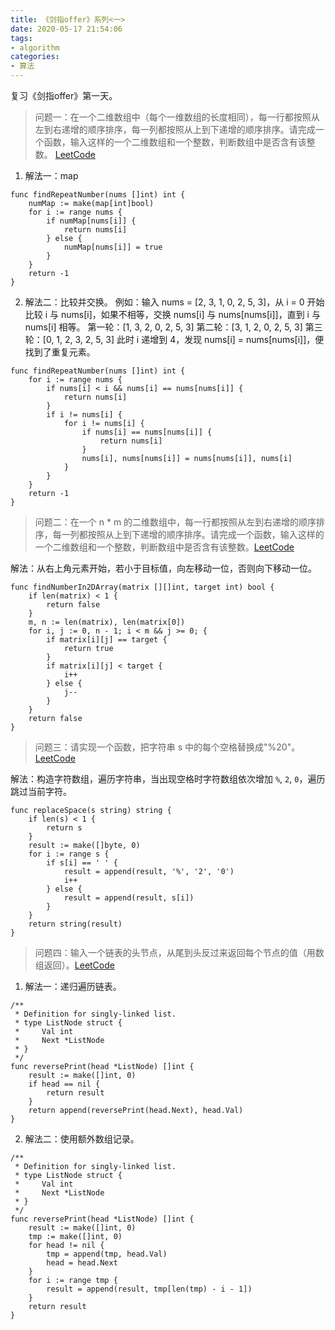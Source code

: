 ```yaml
---
title: 《剑指offer》系列<一>
date: 2020-05-17 21:54:06
tags:
- algorithm
categories:
- 算法
---
```

复习《剑指offer》第一天。<!--more-->

> 问题一：在一个二维数组中（每个一维数组的长度相同），每一行都按照从左到右递增的顺序排序，每一列都按照从上到下递增的顺序排序。请完成一个函数，输入这样的一个二维数组和一个整数，判断数组中是否含有该整数。
> [LeetCode](https://leetcode-cn.com/problems/shu-zu-zhong-zhong-fu-de-shu-zi-lcof/)

1. 解法一：map
```golang
func findRepeatNumber(nums []int) int {
    numMap := make(map[int]bool)
    for i := range nums {
        if numMap[nums[i]] {
            return nums[i]
        } else {
            numMap[nums[i]] = true
        }
    }
    return -1
}
```
2. 解法二：比较并交换。
例如：输入 nums = [2, 3, 1, 0, 2, 5, 3]，从 i = 0 开始比较 i 与 nums[i]，如果不相等，交换 nums[i] 与 nums[nums[i]]，直到 i 与 nums[i] 相等。
第一轮：[1, 3, 2, 0, 2, 5, 3]
第二轮：[3, 1, 2, 0, 2, 5, 3]
第三轮：[0, 1, 2, 3, 2, 5, 3]
此时 i 递增到 4，发现 nums[i] = nums[nums[i]]，便找到了重复元素。

```golang
func findRepeatNumber(nums []int) int {
    for i := range nums {
        if nums[i] < i && nums[i] == nums[nums[i]] {
            return nums[i]
        }
        if i != nums[i] {
            for i != nums[i] {
                if nums[i] == nums[nums[i]] {
                    return nums[i]
                }
                nums[i], nums[nums[i]] = nums[nums[i]], nums[i]
            }
        }
    }
    return -1
}
```

> 问题二：在一个 n * m 的二维数组中，每一行都按照从左到右递增的顺序排序，每一列都按照从上到下递增的顺序排序。请完成一个函数，输入这样的一个二维数组和一个整数，判断数组中是否含有该整数。[LeetCode](https://leetcode-cn.com/problems/er-wei-shu-zu-zhong-de-cha-zhao-lcof/)

解法：从右上角元素开始，若小于目标值，向左移动一位，否则向下移动一位。
```golang
func findNumberIn2DArray(matrix [][]int, target int) bool {
    if len(matrix) < 1 {
        return false
    }
    m, n := len(matrix), len(matrix[0])
    for i, j := 0, n - 1; i < m && j >= 0; {
        if matrix[i][j] == target {
            return true
        }
        if matrix[i][j] < target {
            i++
        } else {
            j--
        }
    }
    return false
}
```

> 问题三：请实现一个函数，把字符串 s 中的每个空格替换成"%20"。[LeetCode](https://leetcode-cn.com/problems/ti-huan-kong-ge-lcof/)

解法：构造字符数组，遍历字符串，当出现空格时字符数组依次增加 `%`, `2`, `0`，遍历跳过当前字符。
```golang
func replaceSpace(s string) string {
    if len(s) < 1 {
        return s
    }
    result := make([]byte, 0)
    for i := range s {
        if s[i] == ' ' {
            result = append(result, '%', '2', '0')
            i++
        } else {
            result = append(result, s[i])
        }
    }
    return string(result)
}
```

> 问题四：输入一个链表的头节点，从尾到头反过来返回每个节点的值（用数组返回）。[LeetCode](https://leetcode-cn.com/problems/cong-wei-dao-tou-da-yin-lian-biao-lcof/submissions/)

1. 解法一：递归遍历链表。
```golang
/**
 * Definition for singly-linked list.
 * type ListNode struct {
 *     Val int
 *     Next *ListNode
 * }
 */
func reversePrint(head *ListNode) []int {
    result := make([]int, 0)
    if head == nil {
        return result
    }
    return append(reversePrint(head.Next), head.Val)
}
```
2. 解法二：使用额外数组记录。
```golang
/**
 * Definition for singly-linked list.
 * type ListNode struct {
 *     Val int
 *     Next *ListNode
 * }
 */
func reversePrint(head *ListNode) []int {
    result := make([]int, 0)
    tmp := make([]int, 0)
    for head != nil {
        tmp = append(tmp, head.Val)
        head = head.Next
    }
    for i := range tmp {
        result = append(result, tmp[len(tmp) - i - 1])
    }
    return result
}
```
